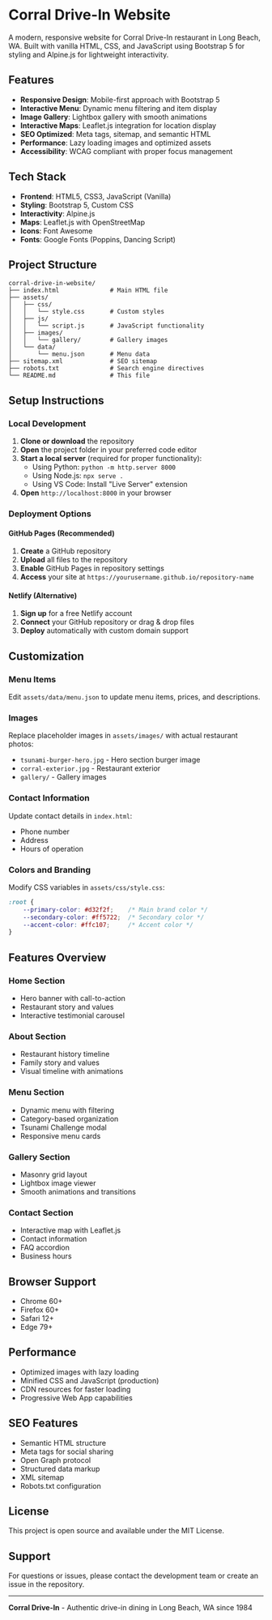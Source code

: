 # Corral Drive-In Website

A modern, responsive website for Corral Drive-In restaurant in Long Beach, WA. Built with vanilla HTML, CSS, and JavaScript using Bootstrap 5 for styling and Alpine.js for lightweight interactivity.

## Features

- **Responsive Design**: Mobile-first approach with Bootstrap 5
- **Interactive Menu**: Dynamic menu filtering and item display
- **Image Gallery**: Lightbox gallery with smooth animations
- **Interactive Maps**: Leaflet.js integration for location display
- **SEO Optimized**: Meta tags, sitemap, and semantic HTML
- **Performance**: Lazy loading images and optimized assets
- **Accessibility**: WCAG compliant with proper focus management

## Tech Stack

- **Frontend**: HTML5, CSS3, JavaScript (Vanilla)
- **Styling**: Bootstrap 5, Custom CSS
- **Interactivity**: Alpine.js
- **Maps**: Leaflet.js with OpenStreetMap
- **Icons**: Font Awesome
- **Fonts**: Google Fonts (Poppins, Dancing Script)

## Project Structure

```
corral-drive-in-website/
├── index.html              # Main HTML file
├── assets/
│   ├── css/
│   │   └── style.css       # Custom styles
│   ├── js/
│   │   └── script.js       # JavaScript functionality
│   ├── images/
│   │   └── gallery/        # Gallery images
│   └── data/
│       └── menu.json       # Menu data
├── sitemap.xml             # SEO sitemap
├── robots.txt              # Search engine directives
└── README.md               # This file
```

## Setup Instructions

### Local Development

1. **Clone or download** the repository
2. **Open** the project folder in your preferred code editor
3. **Start a local server** (required for proper functionality):
   - Using Python: `python -m http.server 8000`
   - Using Node.js: `npx serve .`
   - Using VS Code: Install "Live Server" extension
4. **Open** `http://localhost:8000` in your browser

### Deployment Options

#### GitHub Pages (Recommended)
1. **Create** a GitHub repository
2. **Upload** all files to the repository
3. **Enable** GitHub Pages in repository settings
4. **Access** your site at `https://yourusername.github.io/repository-name`

#### Netlify (Alternative)
1. **Sign up** for a free Netlify account
2. **Connect** your GitHub repository or drag & drop files
3. **Deploy** automatically with custom domain support

## Customization

### Menu Items
Edit `assets/data/menu.json` to update menu items, prices, and descriptions.

### Images
Replace placeholder images in `assets/images/` with actual restaurant photos:
- `tsunami-burger-hero.jpg` - Hero section burger image
- `corral-exterior.jpg` - Restaurant exterior
- `gallery/` - Gallery images

### Contact Information
Update contact details in `index.html`:
- Phone number
- Address
- Hours of operation

### Colors and Branding
Modify CSS variables in `assets/css/style.css`:
```css
:root {
    --primary-color: #d32f2f;    /* Main brand color */
    --secondary-color: #ff5722;  /* Secondary color */
    --accent-color: #ffc107;     /* Accent color */
}
```

## Features Overview

### Home Section
- Hero banner with call-to-action
- Restaurant story and values
- Interactive testimonial carousel

### About Section
- Restaurant history timeline
- Family story and values
- Visual timeline with animations

### Menu Section
- Dynamic menu with filtering
- Category-based organization
- Tsunami Challenge modal
- Responsive menu cards

### Gallery Section
- Masonry grid layout
- Lightbox image viewer
- Smooth animations and transitions

### Contact Section
- Interactive map with Leaflet.js
- Contact information
- FAQ accordion
- Business hours

## Browser Support

- Chrome 60+
- Firefox 60+
- Safari 12+
- Edge 79+

## Performance

- Optimized images with lazy loading
- Minified CSS and JavaScript (production)
- CDN resources for faster loading
- Progressive Web App capabilities

## SEO Features

- Semantic HTML structure
- Meta tags for social sharing
- Open Graph protocol
- Structured data markup
- XML sitemap
- Robots.txt configuration

## License

This project is open source and available under the MIT License.

## Support

For questions or issues, please contact the development team or create an issue in the repository.

---

**Corral Drive-In** - Authentic drive-in dining in Long Beach, WA since 1984
